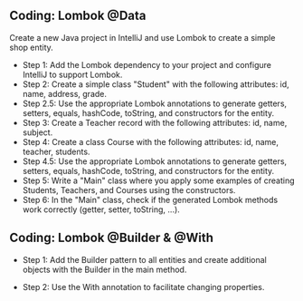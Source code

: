 
## Coding: Lombok @Data

Create a new Java project in IntelliJ and use Lombok to create a simple shop entity.

-   Step 1: Add the Lombok dependency to your project and configure IntelliJ to support Lombok.
-   Step 2: Create a simple class "Student" with the following attributes: id, name, address, grade.
-   Step 2.5: Use the appropriate Lombok annotations to generate getters, setters, equals, hashCode, toString, and constructors for the entity.
-   Step 3: Create a Teacher record with the following attributes: id, name, subject.
-   Step 4: Create a class Course with the following attributes: id, name, teacher, students.
-   Step 4.5: Use the appropriate Lombok annotations to generate getters, setters, equals, hashCode, toString, and constructors for the entity.
-   Step 5: Write a "Main" class where you apply some examples of creating Students, Teachers, and Courses using the constructors.
-   Step 6: In the "Main" class, check if the generated Lombok methods work correctly (getter, setter, toString, ...).

## Coding: Lombok @Builder & @With

-   Step 1: Add the Builder pattern to all entities and create additional objects with the Builder in the main method.

-   Step 2: Use the With annotation to facilitate changing properties.